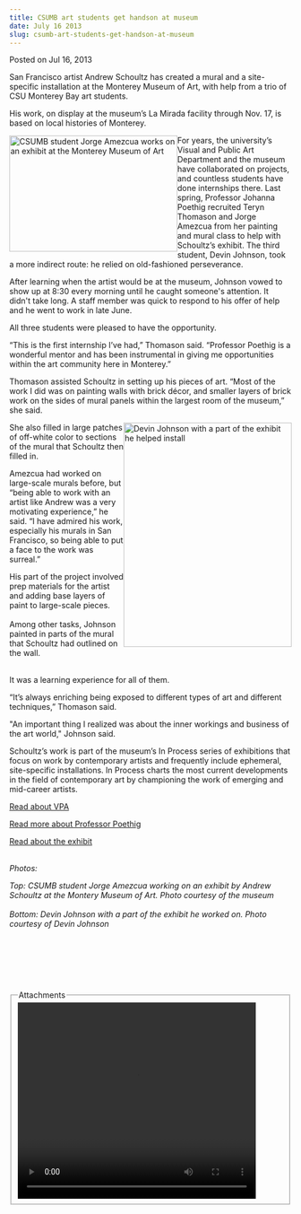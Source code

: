 ```yaml
---
title: CSUMB art students get handson at museum
date: July 16 2013
slug: csumb-art-students-get-handson-at-museum
---
```





<span class="date">Posted on Jul 16, 2013    </span>
<p>San Francisco artist Andrew Schoultz has created a mural and a
site-specific installation at the Monterey Museum of Art, with help
from a trio of CSU Monterey Bay art students.</p>
<p>His work, on display at the museum&#x2019;s La Mirada facility through
Nov. 17, is based on local histories of Monterey.</p>
<p><img alt="CSUMB student Jorge Amezcua works on an exhibit at the Monterey Museum of Art" src="http://news.csumb.edu/sites/default/files/65/attachments/news/images/jorge_amezcua.png" style="float:left; width:300px; height:207px">For years, the
university&#x2019;s Visual and Public Art Department and the museum have
collaborated on projects, and countless students have done
internships there. Last spring, Professor Johanna Poethig recruited
Teryn Thomason and Jorge Amezcua from her painting and mural class
to help with Schoultz&#x2019;s exhibit. The third student, Devin Johnson,
took a more indirect route: he relied on old-fashioned
perseverance.</img></p>
<p>After learning when the artist would be at the museum, Johnson
vowed to show up at 8:30 every morning until he caught someone&apos;s
attention. It didn&apos;t take long. A staff member was quick to respond
to his offer of help and he went to work in late June.</p>
<p>All three students were pleased to have the opportunity.</p>
<p>&#x201C;This is the first internship I&#x2019;ve had,&#x201D; Thomason said.
&#x201C;Professor Poethig is a wonderful mentor and has been instrumental
in giving me opportunities within the art community here in
Monterey.&#x201D;</p>
<p>Thomason assisted Schoultz in setting up his pieces of art.
&#x201C;Most of the work I did was on painting walls with brick d&#xE9;cor, and
smaller layers of brick work on the sides of mural panels within
the largest room of the museum,&#x201D; she said.</p>
<p><img alt="Devin Johnson with a part of the exhibit he helped install" src="http://news.csumb.edu/sites/default/files/65/attachments/news/images/devin_johnson_1.jpg" style="float:right; width:300px; height:400px">She also filled in
large patches of off-white color to sections of the mural that
Schoultz then filled in.</img></p>
<p>Amezcua had worked on large-scale murals before, but &#x201C;being able
to work with an artist like Andrew was a very motivating
experience,&#x201D; he said. &#x201C;I have admired his work, especially his
murals in San Francisco, so being able to put a face to the work
was surreal.&#x201D;</p>
<p>His part of the project involved prep materials for the artist
and adding base layers of paint to large-scale pieces.<br>
<br>
Among other tasks, Johnson painted in parts of the mural that
Schoultz had outlined on the wall.</br></br></p>
<p>It was a learning experience for all of them.&#xA0;</p>
<p>&#x201C;It&#x2019;s always enriching being exposed to different types of art
and different techniques,&#x201D; Thomason said.</p>
<p>&quot;An important thing I realized was about the inner workings and
business of the art world,&quot; Johnson said.</p>
<p>Schoultz&#x2019;s work is part of the museum&#x2019;s In Process series of
exhibitions that focus on work by contemporary artists and
frequently include ephemeral, site-specific installations. In
Process charts the most current developments in the field of
contemporary art by championing the work of emerging and mid-career
artists.</p>
<p><a href="http://vpa.csumb.edu/" rel="nofollow">Read about
VPA</a></p>
<p><a href="http://vpa.csumb.edu/people/johanna-poethig" rel="nofollow">Read more about Professor Poethig</a></p>
<p><a href="http://www.montereyart.org/category/current-exhibitions/" rel="nofollow">Read about the exhibit</a><br>
&#xA0;</br></p>
<p class="small"><em>Photos:</em></p>
<p class="small"><em>Top: CSUMB student Jorge Amezcua working on an
exhibit by Andrew Schoultz at the Montery Museum of Art. Photo
courtesy of the museum<br>
<br>
Bottom: Devin Johnson with a part of the exhibit he worked on.
Photo courtesy of Devin Johnson</br></br></em></p>
<p>&#xA0;</p>
<p><br>
&#xA0;</br></p>
<fieldset class="fieldgroup group-attachments">
<legend>Attachments</legend>
<div class="field field-type-emvideo field-field-attach-video">
<div class="field-items">
<div class="field-item odd">
<div class="emvideo emvideo-video emvideo-youtube">
<div class="emfield-emvideo emfield-emvideo-youtube">
<div id="emvideo-youtube-flash-wrapper-1">
<!--<object type="application/x-shockwave-flash" height="350" width="425" data="http://www.youtube.com/v/1PinSPFW5fg&amp;rel=0&amp;enablejsapi=1&amp;playerapiid=ytplayer&amp;fs=1" id="emvideo-youtube-flash-1">
          <param name="movie" value="http://www.youtube.com/v/1PinSPFW5fg&amp;rel=0&amp;enablejsapi=1&amp;playerapiid=ytplayer&amp;fs=1" />
          <param name="allowScriptAccess" value="sameDomain"/>
          <param name="quality" value="best"/>
          <param name="allowFullScreen" value="true"/>
          <param name="bgcolor" value="#FFFFFF"/>
          <param name="scale" value="noScale"/>
          <param name="salign" value="TL"/>
          <param name="FlashVars" value="playerMode=embedded" />
          <param name="wmode" value="transparent" />
        </object>-->
<video controls="" width="425" height="350">
<source src="http://r12---sn-o097znee.googlevideo.com/videoplayback?fexp=900718,907263,916104,923368,927622,929821,930676,936121,9406392,941004,943917,947225,948124,952302,952605,952901,955301,957103,957105,957201,959701&amp;ipbits=0&amp;mm=31&amp;signature=FA3813B5F7C3DF5FC16039575A84D482EC49EC44.0BCBCFEF96AEEF69E938F5BC1917CD8AC9513CA3&amp;pl=23&amp;key=yt5&amp;mv=m&amp;dur=137.462&amp;source=youtube&amp;ratebypass=yes&amp;itag=18&amp;ms=au&amp;initcwndbps=4287500&amp;expire=1422340912&amp;sparams=dur,id,initcwndbps,ip,ipbits,itag,mm,ms,mv,pl,ratebypass,source,upn,expire&amp;mt=1422319250&amp;upn=yolvg--bctY&amp;sver=3&amp;ip=198.189.249.65&amp;id=o-ALbfto68bUDqXrAo141ORxjRlMUUANe8Nel-vnrc90Ku&amp;name=1PinSPFW5fg" type="video/mp4"/></video></div>
</div>
</div>
</div>
</div>
</div>
</fieldset>





